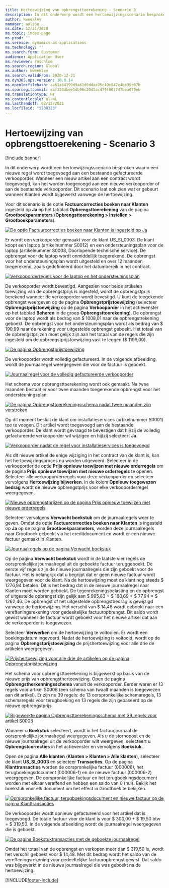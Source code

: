 ```yaml
---
title: Hertoewijzing van opbrengsttoerekening - Scenario 3
description: In dit onderwerp wordt een hertoewijzingsscenario besproken waarin een nieuwe regel wordt toegevoegd aan een bestaande gefactureerde verkooporder. Wanneer een nieuw artikel aan een contract wordt toegevoegd, kan het worden toegevoegd aan een nieuwe verkooporder of aan de bestaande verkooporder.
author: kweekley
manager: aolson
ms.date: 12/21/2020
ms.topic: index-page
ms.prod: ''
ms.service: dynamics-ax-applications
ms.technology: ''
ms.search.form: Customer
audience: Application User
ms.reviewer: roschlom
ms.search.region: Global
ms.author: kweekley
ms.search.validFrom: 2020-12-21
ms.dyn365.ops.version: 10.0.14
ms.openlocfilehash: ca61a64199d9a61d0ddaa95c49e847e4be35c07b
ms.sourcegitcommit: eaf330dbee1db96c20d5ac479f007747bea079eb
ms.translationtype: HT
ms.contentlocale: nl-NL
ms.lasthandoff: 02/15/2021
ms.locfileid: "5238323"
---
```

# <a name="revenue-recognition-reallocation--scenario-3"></a>Hertoewijzing van opbrengsttoerekening - Scenario 3

[!include [banner](../includes/banner.md)]

In dit onderwerp wordt een hertoewijzingsscenario besproken waarin een nieuwe regel wordt toegevoegd aan een bestaande gefactureerde verkooporder. Wanneer een nieuw artikel aan een contract wordt toegevoegd, kan het worden toegevoegd aan een nieuwe verkooporder of aan de bestaande verkooporder. Dit scenario laat ook zien wat er gebeurt wanneer Klanten wordt bijgewerkt vanwege de hertoewijzing.

Voor dit scenario is de optie **Factuurcorrecties boeken naar Klanten** ingesteld op **Ja** op het tabblad **Opbrengsttoerekening** van de pagina **Grootboekparameters** (**Opbrengsttoerekening \> Instellen \> Grootboekparameters**).

[![De optie Factuurcorrecties boeken naar Klanten is ingesteld op Ja](./media/25_rev-rec-scenarios.png)](./media/25_rev-rec-scenarios.png)

Er wordt een verkooporder gemaakt voor de klant US\_SI\_0003. De klant koopt een laptop (artikelnummer S0012) en een ondersteuningsplan voor de laptop (artikelnummer S0008, Doorlopende technische service). De opbrengst voor de laptop wordt onmiddellijk toegerekend. De opbrengst voor het ondersteuningsplan wordt uitgesteld en over 12 maanden toegerekend, zoals gedefinieerd door het datumbereik in het contract.

[![Verkooporderregels voor de laptop en het ondersteuningsplan](./media/26_rev-rec-scenarios.png)](./media/26_rev-rec-scenarios.png)

De verkooporder wordt bevestigd. Aangezien voor beide artikelen toewijzing van de opbrengstprijs is ingesteld, wordt de opbrengstprijs berekend wanneer de verkooporder wordt bevestigd. U kunt de toegekende opbrengst weergeven op de pagina **Opbrengstprijstoewijzing** (selecteer **Opbrengstprijstoewijzing** op de pagina **Verkooporder** in het actievenster op het tabblad **Beheren** in de groep **Opbrengsttoerekening**). De opbrengst voor de laptop wordt als bedrag van $ 1008,01 naar de opbrengstrekening geboekt. De opbrengst voor het ondersteuningsplan wordt als bedrag van $ 190,99 naar de rekening voor uitgestelde opbrengst geboekt. Het totaal van de opbrengstprijzen moet gelijk zijn aan het totaal van de regels die zijn ingesteld om de opbrengstprijstoewijzing vast te leggen ($ 1199,00).

[![De pagina Opbrengstprijstoewijzing](./media/27_rev-rec-scenarios.png)](./media/27_rev-rec-scenarios.png)

De verkooporder wordt volledig gefactureerd. In de volgende afbeelding wordt de journaalregel weergegeven die voor de factuur is geboekt.

[![Journaalregel voor de volledig gefactureerde verkooporder](./media/28_rev-rec-scenarios.png)](./media/28_rev-rec-scenarios.png)

Het schema voor opbrengsttoerekening wordt ook gemaakt. Na twee maanden bestaat er voor twee maanden toegerekende opbrengst voor het ondersteuningsplan.

[![De pagina Opbrengsttoerekeningsschema nadat twee maanden zijn verstreken](./media/29_rev-rec-scenarios.png)](./media/29_rev-rec-scenarios.png)

Op dit moment besluit de klant om installatieservices (artikelnummer S0001) toe te voegen. Dit artikel wordt toegevoegd aan de bestaande verkooporder. De klant wordt gevraagd te bevestigen dat hij/zij de volledig gefactureerde verkooporder wil wijzigen en hij/zij selecteert **Ja**.

[![Verkooporder nadat de regel voor installatieservices is toegevoegd](./media/30_rev-rec-scenarios.png)](./media/30_rev-rec-scenarios.png)

Als dit nieuwe artikel de enige wijziging in het contract van de klant is, kan het hertoewijzingsproces nu worden uitgevoerd. Selecteer in de verkooporder de optie **Prijs opnieuw toewijzen met nieuwe orderregels** om de pagina **Prijs opnieuw toewijzen met nieuwe orderregels** te openen. Selecteer alle verkooporderregels voor deze verkooporder en selecteer vervolgens **Hertoewijzing bijwerken**. In de kolom **Opnieuw toegewezen bedrag** wordt de nieuwe opbrengstprijs voor elke verkooporderregel weergegeven.

[![Nieuwe opbrengstprijzen op de pagina Prijs opnieuw toewijzen met nieuwe orderregels](./media/31_rev-rec-scenarios.png)](./media/31_rev-rec-scenarios.png)

Selecteer vervolgens **Verwacht boekstuk** om de journaalregels weer te geven. Omdat de optie **Factuurcorrecties boeken naar Klanten** is ingesteld op **Ja** op de pagina **Grootboekparameters**, worden deze journaalregels naar Grootboek geboekt via het creditdocument en wordt er een nieuwe factuur gemaakt in Klanten.

[![Journaalregels op de pagina Verwacht boekstuk](./media/32_rev-rec-scenarios.png)](./media/32_rev-rec-scenarios.png)

Op de pagina **Verwacht boekstuk** wordt in de laatste vier regels de oorspronkelijke journaalregel uit de geboekte factuur teruggeboekt. De eerste vijf regels zijn de nieuwe journaalregels die zijn geboekt voor de factuur. Het is belangrijk dat u begrijpt dat er geen nieuwe factuur wordt weergegeven voor de klant. Na de hertoewijzing moet de klant nog steeds $ 1276,94 betalen. Dit is het bedrag dat in de nieuwe journaalregel naar Klanten moet worden geboekt. De tegenrekeningsbelasting en de opbrengst of uitgestelde opbrengst zijn gelijk aan $ 995,83 + $ 188,69 + $ 77,94 = $ 1262,46. De opbrengst of het uitgestelde opbrengstbedrag is gewijzigd vanwege de hertoewijzing. Het verschil van $ 14,48 wordt geboekt naar een vereffeningsrekening voor gedeeltelijke factuuropbrengst. Dit saldo wordt gewist wanneer de factuur wordt geboekt voor het nieuwe artikel dat aan de verkooporder is toegewezen.

Selecteer **Verwerken** om de hertoewijzing te voltooien. Er wordt een boekingsdatum ingevoerd. Nadat de hertoewijzing is voltooid, wordt op de pagina **Opbrengstprijstoewijzing** de prijshertoewijzing voor alle drie de artikelen weergegeven.

[![Prijshertoewijzing voor alle drie de artikelen op de pagina Opbrengstprijstoewijzing](./media/33_rev-rec-scenarios.png)](./media/33_rev-rec-scenarios.png)

Het schema voor opbrengsttoerekening is bijgewerkt op basis van de nieuwe prijs van opbrengsthertoewijzing. Open de pagina **Opbrengstherkenningsschema** vanuit de verkooporder. Eerder waren er 13 regels voor artikel S0008 (een schema van twaalf maanden is toegewezen aan dit artikel). Er zijn nu 39 regels: de 13 oorspronkelijke schemaregels, 13 schemaregels voor terugboeking en 13 regels die zijn gebaseerd op de nieuwe opbrengstprijs.

[![Bijgewerkte pagina Opbrengsttoerekeningsschema met 39 regels voor artikel S0008](./media/34_rev-rec-scenarios.png)](./media/34_rev-rec-scenarios.png)

Wanneer u **Boekstuk** selecteert, wordt in het factuurjournaal de oorspronkelijke journaalregel weergegeven. Als u de stornopost en de nieuwe journaalregel uit de verkooporder wilt weergeven, selecteert u **Opbrengstcorrecties** in het actievenster en vervolgens **Boekstuk**.

Open de pagina **Alle klanten** (**Klanten \> Klanten \> Alle klanten**), selecteer de klant **US\_SI\_0003** en selecteer **Transacties**. Op de pagina **Klanttransacties** worden de oorspronkelijke factuur (000006), het terugboekingsdocument (000006-1) en de nieuwe factuur (000006-2) weergegeven. De oorspronkelijke factuur en het terugboekingsdocument worden met elkaar vereffend en hebben een saldo van 0 (nul). Bekijk het boekstuk voor elk document om het effect in Grootboek te bekijken.

[![Oorspronkelijke factuur, terugboekingsdocument en nieuwe factuur op de pagina Klanttransacties](./media/35_rev-rec-scenarios.png)](./media/35_rev-rec-scenarios.png)

De verkooporder wordt opnieuw gefactureerd voor het artikel dat is toegevoegd. De totale factuur voor de klant is voor $ 300,00 + $ 19,50 btw = $ 319,50. In de volgende afbeelding wordt de journaalregel weergegeven die is geboekt.

[![De pagina Boekstuktransacties met de geboekte journaalregel](./media/36_rev-rec-scenarios.png)](./media/36_rev-rec-scenarios.png)

Omdat het totaal van de opbrengst en verkopen meer dan $ 319,50 is, wordt het verschil geboekt voor $ 14,48. Met dit bedrag wordt het saldo van de vereffeningsrekening voor gedeeltelijke factuuropbrengst gewist. Dat saldo was bijgewerkt in de nieuwe journaalregel die was geboekt na de hertoewijzing.


[!INCLUDE[footer-include](../../includes/footer-banner.md)]